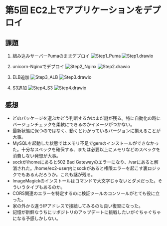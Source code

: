 # 第5回 EC2上でアプリケーションをデプロイ
## 課題
1. 組み込みサーバーPumaのままデプロイ
![Step1_Puma](Step1_Puma.png)
![Step1.drawio](Step1.drawio.png)

2. unicorn-Nginxでデプロイ
![Step2_Nginx](Step2_Nginx.png)
![Step2.drawio](Step2.drawio.png)

3. ELB追加
![Step3_ALB](Step3_ALB.png)
![Step3.drawio](Step3.drawio.png)

4. S3追加
![Step4_S3](Step4_S3.png)
![Step4.drawio](Step4.drawio.png)

## 感想
- どのパッケージを選ぶかどう判断するかはまだ謎が残る。特に自動化の時にバージョンチェックを柔軟にできるのかイメージがつかない。
- 最新状態に保つのではなく、動くとわかっているバージョンに揃えることが大事。
- MySQLを起動した状態ではメモリ不足でgemのインストールができなかった。十分なスペックを確保する、または必要以上にメモリなどのスペックを消費しない発想が大事。
- sockが/homeにあると502 Bad Gatewayのエラーになり、/varにあると解消された。/home/ec2-user内にsockがあると権限エラーを起こす裏ロジックでもあるんだろうか。これも謎が残る。
- ImageMagickのインストールはコマンドで大文字じゃないとダメだった。そういうタイプもあるのか。
- CORS関連のエラーを特定するのに検証ツールのコンソールがとても役に立った。
- 家の外から違うIPアドレスで接続してみるのも良い復習になった。
- 記憶が新鮮なうちにリポジトリのアップデートに挑戦したいがぐちゃぐちゃになる予感しかしない。




